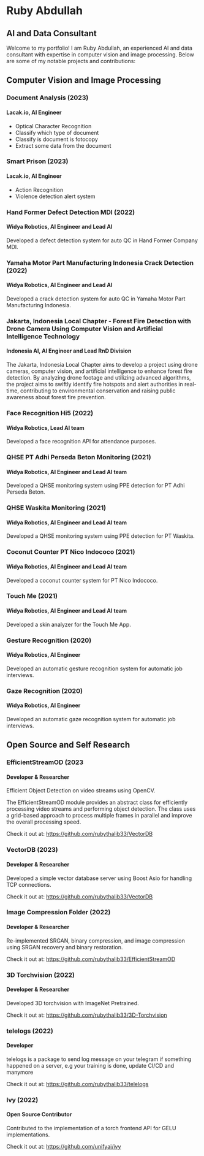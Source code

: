 # Ruby Abdullah
## AI and Data Consultant

Welcome to my portfolio! I am Ruby Abdullah, an experienced AI and data consultant with expertise in computer vision and image processing. Below are some of my notable projects and contributions:

## Computer Vision and Image Processing

### Document Analysis (2023)
#### Lacak.io, AI Engineer
- Optical Character Recognition
- Classify which type of document
- Classify is document is fotocopy
- Extract some data from the document

### Smart Prison (2023)
#### Lacak.io, AI Engineer
- Action Recognition
- Violence detection alert system

### Hand Former Defect Detection MDI (2022)
#### Widya Robotics, AI Engineer and Lead AI
Developed a defect detection system for auto QC in Hand Former Company MDI.

### Yamaha Motor Part Manufacturing Indonesia Crack Detection (2022)
#### Widya Robotics, AI Engineer and Lead AI
Developed a crack detection system for auto QC in Yamaha Motor Part Manufacturing Indonesia.

### Jakarta, Indonesia Local Chapter - Forest Fire Detection with Drone Camera Using Computer Vision and Artificial Intelligence Technology
#### Indonesia AI, AI Engineer and Lead RnD Division
The Jakarta, Indonesia Local Chapter aims to develop a project using drone cameras, computer vision, and artificial intelligence to enhance forest fire detection. By analyzing drone footage and utilizing advanced algorithms, the project aims to swiftly identify fire hotspots and alert authorities in real-time, contributing to environmental conservation and raising public awareness about forest fire prevention.

### Face Recognition Hi5 (2022)
#### Widya Robotics, Lead AI team
Developed a face recognition API for attendance purposes.

### QHSE PT Adhi Perseda Beton Monitoring (2021)
#### Widya Robotics, AI Engineer and Lead AI team
Developed a QHSE monitoring system using PPE detection for PT Adhi Perseda Beton.

### QHSE Waskita Monitoring (2021)
#### Widya Robotics, AI Engineer and Lead AI team
Developed a QHSE monitoring system using PPE detection for PT Waskita.

### Coconut Counter PT Nico Indococo (2021)
#### Widya Robotics, AI Engineer and Lead AI team
Developed a coconut counter system for PT Nico Indococo.

### Touch Me (2021)
#### Widya Robotics, AI Engineer and Lead AI team
Developed a skin analyzer for the Touch Me App.

### Gesture Recognition (2020)
#### Widya Robotics, AI Engineer
Developed an automatic gesture recognition system for automatic job interviews.

### Gaze Recognition (2020)
#### Widya Robotics, AI Engineer
Developed an automatic gaze recognition system for automatic job interviews.

## Open Source and Self Research

### EfficientStreamOD (2023
#### Developer & Researcher
Efficient Object Detection on video streams using OpenCV.

The EfficientStreamOD module provides an abstract class for efficiently processing video streams and performing object detection. The class uses a grid-based approach to process multiple frames in parallel and improve the overall processing speed.

Check it out at: https://github.com/rubythalib33/VectorDB

### VectorDB (2023)
#### Developer & Researcher
Developed a simple vector database server using Boost Asio for handling TCP connections.

Check it out at: https://github.com/rubythalib33/VectorDB

### Image Compression Folder (2022)
#### Developer & Researcher
Re-implemented SRGAN, binary compression, and image compression using SRGAN recovery and binary restoration.

Check it out at: https://github.com/rubythalib33/EfficientStreamOD

### 3D Torchvision (2022)
#### Developer & Researcher
Developed 3D torchvision with ImageNet Pretrained.

Check it out at: https://github.com/rubythalib33/3D-Torchvision

### telelogs (2022)
#### Developer
telelogs is a package to send log message on your telegram if something happened on a server, e.g your training is done, update CI/CD and manymore

Check it out at: https://github.com/rubythalib33/telelogs

### Ivy (2022)
#### Open Source Contributor
Contributed to the implementation of a torch frontend API for GELU implementations.

Check it out at: https://github.com/unifyai/ivy
